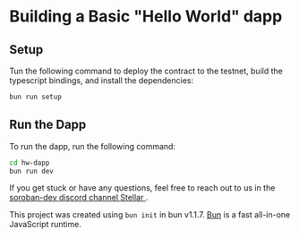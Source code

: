 # Building a Basic "Hello World" dapp

## Setup

Tun the following command to deploy the contract to the testnet, build the typescript bindings, and install the dependencies:

```bash
bun run setup
```

## Run the Dapp

To run the dapp, run the following command:

```bash
cd hw-dapp
bun run dev
```

If you get stuck or have any questions, feel free to reach out to us in the [soroban-dev discord channel Stellar ](https://discord.com/channels/897514728459468821/1037066367326752818).

This project was created using `bun init` in bun v1.1.7. [Bun](https://bun.sh) is a fast all-in-one JavaScript runtime.
